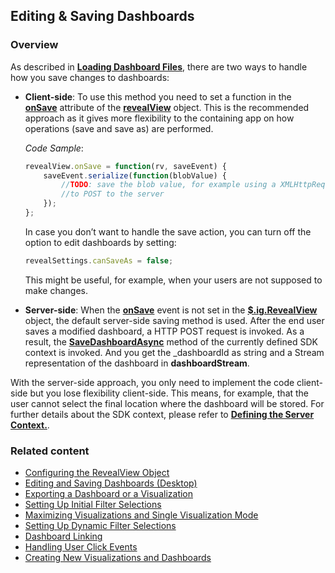 ## Editing & Saving Dashboards

### Overview

As described in [**Loading Dashboard Files**](loading-dashboards-server-web.md), there are two ways to handle how you save changes to dashboards:

  - **Client-side**: To use this method you need to set a function in the [**onSave**](api-reference-client-web.html#RevealView+onSave)
  attribute of the [**revealView**](api-reference-client-web.html#revealview.md) object. This is the recommended approach as it gives more flexibility to the containing app on how operations (save and save as) are performed.

    *Code Sample*:

    ``` js
    revealView.onSave = function(rv, saveEvent) {
        saveEvent.serialize(function(blobValue) {
            //TODO: save the blob value, for example using a XMLHttpRequest object
            //to POST to the server
        });
    };
    ```

    In case you don’t want to handle the save action, you can turn off the option to edit dashboards by setting:

    ``` js
    revealSettings.canSaveAs = false;
    ```

    This might be useful, for example, when your users are not supposed to make changes.

  - **Server-side**: When the [**onSave**](api-reference-client-web.html#RevealView+onSave) event is not set in the [**$.ig.RevealView**](api-reference-client-web.html#<em>revealview.md) object, the default server-side saving method is used. After the end user saves a modified dashboard, a HTTP POST request is invoked. As a result, the [**SaveDashboardAsync**](infragistics.reveal.sdk.webapi~infragistics.sdk.irevealsdkcontext~savedashboardasync) method of the currently defined SDK context is invoked. And you get the \_dashboardId as string and a Stream representation of the dashboard in **dashboardStream**.

  With the server-side approach, you only need to implement the code
  client-side but you lose flexibility client-side. This means, for
  example, that the user cannot select the final location where the
  dashboard will be stored. For further details about the SDK context, please refer to
  [**Defining the Server Context.**](setup-configuration-web.html#defining-server-context).


### Related content

  - [Configuring the RevealView Object](configuring-revealview-client-web.md)
  - [Editing and Saving Dashboards (Desktop)](../../desktop-sdk/using-the-desktop-sdk/editing-saving-dashboards-desktop.md)
  - [Exporting a Dashboard or a Visualization](exporting-dashboard-visualization-web.md)
  - [Setting Up Initial Filter Selections](setting-initial-filters-client-web.md)
  - [Maximizing Visualizations and Single Visualization Mode](maximizing-visualizations-client-web.md)
  - [Setting Up Dynamic Filter Selections](setting-dynamic-filters-client-web.md)
  - [Dashboard Linking](dashboard-linking-client-web.md)
  - [Handling User Click Events](handling-click-events-client-web.md)
  - [Creating New Visualizations and Dashboards](creating-visualizations-dashboards-client-web.md)
